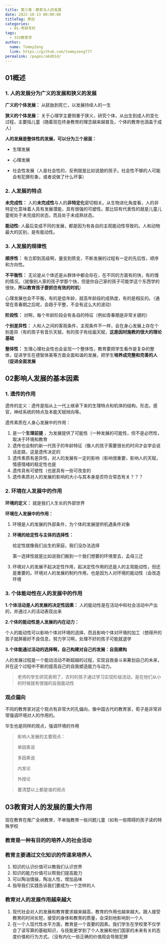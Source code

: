 ```yaml
---
title: 第三章：教育与人的发展
date: 2022-10-13 00:00:00
titleTag: 原创
categories: 
  - 01-考研专栏
tags: 
  - 333教育学
author: 
  name: TommyZeng
  link: https://github.com/tommyzeng777
permalink: /pages/a6d81d/
---
```


## 01概述

### 1. 人的发展分为广义的发展和狭义的发展

**广义的个体发展：** 从胚胎到死亡，以发展持续人的一生

**狭义的个体发展：** 关于心理学主要侧重于狭义，研究个体，从出生到成人的变化过程，主要指儿童（随着现在终身教育的理念越来越普及，个体的教育也涵盖于成人）<!-- more -->



**人的发展是整体性的发展，可以分为三个层面：**

- 生理发展

- 心理发展

- 社会性发展（人是社会性的，反例就是比如说狼的孩子。社会性不够的人可能会有犯罪形象，或者说做了什么坏事）







### 2. 人发展的特点

**未完成性：** 人的**未完成性**与人的**非特定化**密切相关。从生物进化角度看，人的非特定化意味着人具有发展潜能，具有很强的可塑性。那比较有代表性的就是儿童儿童呢处于未完成的状态，而且处于未成熟状态。



**能动性:** 人最后变成不同的发展，都是因为有各自的主观能动性导致的。人和动物最大的区别，是有能动性。







### 3. 人发展的规律性

**顺序性：** 有立即到高级啊，量变到质变，不断发展的过程有一定的先后性，顺序和方向性。



**不平衡性：** 无论是从个体还是从群体中都会存在，在不同的方面有的快，有的慢的情况。（就像别人家的孩子学那个快，但是你自己家的孩子可能学这个东西学的很快，**所以教育孩子要抓住有效的时机**）

心理发展也会不平衡，有的是低年龄，就高年龄段的成熟度，有的是相反的。（通常在青春期之后呢，会趋于平整，不会有这么大的波动）



**阶段性：** 对啊，每个年龄阶段会有各自的特征（例如青春期是非常关键的）



**个别差异性：** 人和人之间的客观条件，主观条件不一样，会在身心发展上存在个别差异（有的孩子有音乐天赋，有的孩子有绘画天赋，**这是因材施教的很大的理论基础**



**整体性：** 生理心理社会性也会呈现一个整体性，教育要把学生看作是复杂的整体，促进学生在德智体美等方面全面和谐的发展，把学生**培养成完整和完善的人（促进全面发展**

























## 02影响人发展的基本因素

### 1. 遗传的作用

遗传的定义：遗传是指从上一代上继承下来的生理特点和机体的结构，形态，感官，神经系统的特点及本能天赋倾向等。



遗传素质在人身心发展中的作用：

1. 是一个**生理前提** ，为发展提供了可能性（一种发展的可能性，但不是必然性，取决于环境和教育
2. 遗传也会制约新一代孩子的年龄特征（像人的孩子需要很长的时间才会学会说话走路，这是遗传决定的
3. 遗传素质有差异性，对人的发展有一定的影响（影响很重要，影响人的天赋，情感情绪的稳定性也是
4. 遗传具有可塑性（也是具有一些可改变的
5. 遗传素质对人的发展的影响的大小与其本身是否符合常态有关？？？



### 2. 环境在人发展中的作用

**环境的定义：** 就是我们人生长的外部世界



**环境在人发展中的作用：**

1. 环境是人的发展的外部条件，为个体的发展提供机遇条件对象



2. **环境的给定性与主体的选择性：**

   给定性就像我们出生的家庭，我们没办法选择

   第一选择性就是比如说我们搬到一个我们想要的环境里去，孟母三迁

   

3. 环境对人的发展不起决定性作用，起决定性作用的还是人的主观能动性，但还是重要的。环境对人的发展的制约作用，也是因为人对环境的能动性（会改造环境

    

### 3. 个体能动性在人的发展中的作用

**1.个体活动是人的发展的决定性因素：** 人的能动性是在活动中和社会活动中产出的，并通过人的活动表现出来



**2.个体的能动性是人发展的内在动力：**

个人的能动性可以影响个体对环境的选择，而且影响个体对环境的加工（想得开的孩子就屏蔽好不良信息，努力学习啊，处理不好的孩子可能就退学



**3.个体能通过活动的选择啊，自己构建对自己的发展：自我建构**

人的发展过程是一个能动活动不断超越的过程，实现自我奋斗来筹划自己的未来，并在这个过程中不断的提高自己的自我塑造能力与动力。

> 老师的学生研究表明了，农村的孩子通过学习实现阶级流动，是在他们从小的时候就有很强的自我能动性



### 观点偏向

不同的教育家对这个观点有非常大的孔偏向，像中国古代的教育家，荀子是非常非常强调环境对人的作用的。

华生也是同样的观点，强调环境的作用



>  影响人发展的主要观点：
>
>  单因素说
>
>  多因素说
>
>  内发论
>
>  外授论

> 要清楚以上都是谁的观点





## 03教育对人的发展的重大作用

现在教育在推广全纳教育，不单独教育一些问题儿童（如有一些障碍的孩子读的特殊学校

### 教育是一种有目的的培养人的社会活动



### 教育主要通过文化知识的传递来培养人

1. 知识的认识价值可以教我们认识世界
2. 知识的能力价值可以帮我们提高能力
3. 可以陶冶情操，陶冶人性，增加品味
4. 指导我们实践告诉我们要成为一个怎样的人



### 教育对人的发展作用越来越大

1. 现代社会对人的发展和教育要求越来越高，教育的作用也越来越大。跟人接受教育的时间长短，接受的身体和教育的质量，会深刻地影响到一个人
2. 在一个人现代性水平方面，教育是一个首要的因素。我们学生在学校里不仅学会了读写算的基础知识，与技能更学到了个人发展和他们国家的未来有关的态度价值和行为方式。（没有内化一些正确的价值观会导致犯罪